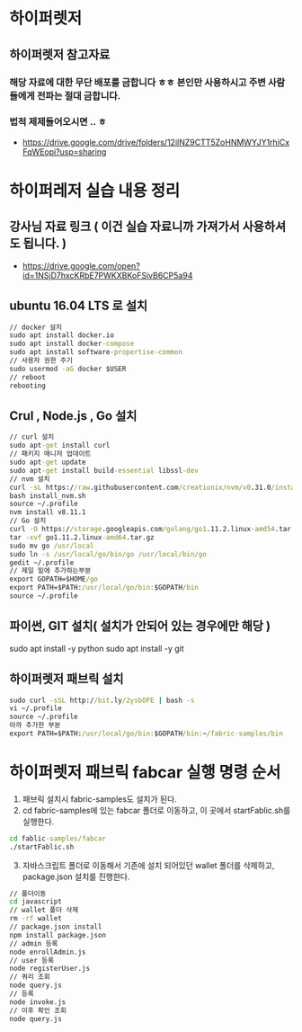# 하이퍼렛저

## 하이퍼렛저 참고자료
### 해당 자료에 대한 무단 배포를 금합니다 ㅎㅎ 본인만 사용하시고 주변 사람들에게 전파는 절대 금합니다.
### 법적 제제들어오시면 .. ㅎ
- https://drive.google.com/drive/folders/12ilNZ9CTT5ZoHNMWYJY1rhiCxFqWEopi?usp=sharing

# 하이퍼레저 실습 내용 정리
## 강사님 자료 링크 ( 이건 실습 자료니까 가져가서 사용하셔도 됩니다. )
- https://drive.google.com/open?id=1NSjD7hxcKRbE7PWKXBKoFSivB6CP5a94

## ubuntu 16.04 LTS 로 설치
``` cmd
// docker 설치
sudo apt install docker.io
sudo apt install docker-compose
sudo apt install software-propertise-common
// 사용자 권한 주기
sudo usermod -aG docker $USER
// reboot
rebooting
```

## Crul , Node.js , Go 설치
``` cmd
// curl 설치
sudo apt-get install curl
// 패키지 매니저 업데이트
sudo apt-get update
sudo apt-get install build-essential libssl-dev
// nvm 설치
curl -sL https://raw.githubusercontent.com/creationix/nvm/v0.31.0/install.sh -o install_nvm.sh
bash install_nvm.sh
source ~/.profile
nvm install v8.11.1
// Go 설치
curl -O https://storage.googleapis.com/golang/go1.11.2.linux-amd54.tar.gz
tar -xvf go1.11.2.linux-amd64.tar.gz
sudo mv go /usr/local
sudo ln -s /usr/local/go/bin/go /usr/local/bin/go
gedit ~/.profile
// 제일 밑에 추가하는부분
export GOPATH=$HOME/go
export PATH=$PATH:/usr/local/go/bin:$GOPATH/bin
source ~/.profile
```
## 파이썬, GIT 설치( 설치가 안되어 있는 경우에만 해당 )
sudo apt install -y python
sudo apt install -y git

## 하이퍼렛저 패브릭 설치
```cmd
sudo curl -sSL http://bit.ly/2ysbOFE | bash -s
vi ~/.profile
source ~/.profile
아까 추가한 부분
export PATH=$PATH:/usr/local/go/bin:$GOPATH/bin:~/fabric-samples/bin
```

# 하이퍼렛저 패브릭 fabcar 실행 명령 순서
1. 패브릭 설치시 fabric-samples도 설치가 된다. 
2. cd fabric-samples에 있는 fabcar 폴더로 이동하고, 이 곳에서 startFablic.sh를 실행한다.
  ``` cmd
  cd fablic-samples/fabcar
  ./startFablic.sh
  ```
3. 자바스크립트 폴더로 이동해서 기존에 설치 되어있던 wallet 폴더를 삭제하고, package.json 설치를 진행한다.
``` cmd
// 폴더이동
cd javascript
// wallet 폴더 삭제
rm -rf wallet
// package.json install
npm install package.json
// admin 등록
node enrollAdmin.js
// user 등록
node registerUser.js
// 쿼리 조회
node query.js
// 등록 
node invoke.js
// 이후 확인 조회
node query.js 
```
